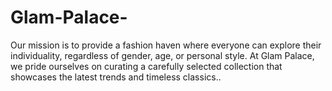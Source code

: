 # Glam-Palace-
Our mission is to provide a fashion haven where everyone can explore their individuality, regardless of gender, age, or personal style. At Glam Palace, we pride ourselves on curating a carefully selected collection that showcases the latest trends and timeless classics..  
